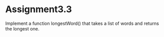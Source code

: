 # Assignment3.3
Implement a function longestWord() that takes a list of words and returns the longest one.
